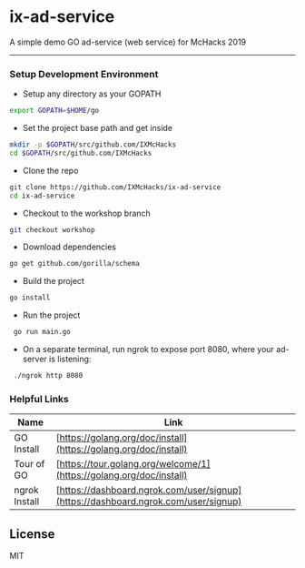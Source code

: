 # ix-ad-service
A simple demo GO ad-service (web service) for McHacks 2019

_________________

### Setup Development Environment
* Setup any directory as your GOPATH
```sh
export GOPATH=$HOME/go
```

* Set the project base path and get inside
```sh
mkdir -p $GOPATH/src/github.com/IXMcHacks
cd $GOPATH/src/github.com/IXMcHacks
```
* Clone the repo
```sh
git clone https://github.com/IXMcHacks/ix-ad-service
cd ix-ad-service
```
* Checkout to the workshop branch
```sh
git checkout workshop
```
* Download dependencies
```sh
go get github.com/gorilla/schema
```

* Build the project

```sh
go install
```
* Run the project
```sh
 go run main.go
```

* On a separate terminal, run ngrok to expose port 8080, where your ad-server is listening:
```sh
 ./ngrok http 8080
```

### Helpful Links
| Name | Link |
| ------ | ------ |
| GO Install | [https://golang.org/doc/install](https://golang.org/doc/install) |
| Tour of GO | [https://tour.golang.org/welcome/1](https://golang.org/doc/install) |
| ngrok Install | [https://dashboard.ngrok.com/user/signup](https://dashboard.ngrok.com/user/signup) |


License
----
MIT